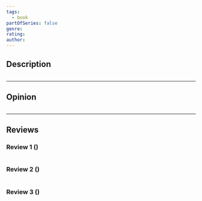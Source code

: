 ```yaml
---
tags:
  - book
partOfSeries: false
genre: 
rating: 
author:
---
```

## Description

```
```

---
## Opinion

```
```

---
## Reviews

### Review 1 ()

```
```

### Review 2 ()

```
```

### Review 3 ()

```
```